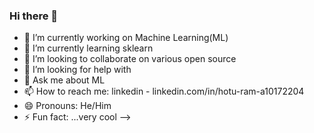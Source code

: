 ### Hi there 👋


- 🔭 I’m currently working on Machine Learning(ML)
- 🌱 I’m currently learning sklearn 
- 👯 I’m looking to collaborate on various open source
- 🤔 I’m looking for help with 
- 💬 Ask me about ML
- 📫 How to reach me: linkedin - linkedin.com/in/hotu-ram-a10172204
- 😄 Pronouns: He/Him
- ⚡ Fun fact: ...very cool
-->


<!--
**HotuRam/HotuRam** is a ✨ _special_ ✨ repository because its `README.md` (this file) appears on your GitHub profile.

Here are some ideas to get you started:
